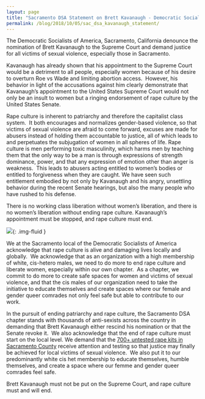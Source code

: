 ```yaml
---
layout: page
title: "Sacramento DSA Statement on Brett Kavanaugh - Democratic Socialists of America, Sacramento"
permalink: /blog/2018/10/05/sac_dsa_kavanaugh_statement/
---
```


The Democratic Socialists of America, Sacramento, California denounce the nomination of Brett Kavanaugh to the Supreme Court and demand justice for all victims of sexual violence, especially those in Sacramento.



Kavanaugh has already shown that his appointment to the Supreme Court would be a detriment to all people, especially women because of his desire to overturn Roe vs Wade and limiting abortion access.  However, his behavior in light of the accusations against him clearly demonstrate that Kavanaugh’s appointment to the United States Supreme Court would not only be an insult to women but a ringing endorsement of rape culture by the United States Senate.





Rape culture is inherent to patriarchy and therefore the capitalist class system.  It both encourages and normalizes gender-based violence, so that victims of sexual violence are afraid to come forward, excuses are made for abusers instead of holding them accountable to justice, all of which leads to and perpetuates the subjugation of women in all spheres of life. Rape culture is men performing toxic masculinity, which harms men by teaching them that the only way to be a man is through expressions of strength dominance, power, and that any expression of emotion other than anger is weakness.  This leads to abusers acting entitled to women’s bodies or entitled to forgiveness when they are caught. We have seen such entitlement embodied by not only by Kavanaugh and his angry, unsettling behavior during the recent Senate hearings, but also the many people who have rushed to his defense.





There is no working class liberation without women’s liberation, and there is no women’s liberation without ending rape culture. Kavanaugh’s appointment must be stopped, and rape culture must end.





![](/assets/images/sacramentodsa/pages/407/attachments/original/1538753400/square-unleashfury-dsa.png){: .img-fluid }





We at the Sacramento local of the Democratic Socialists of America acknowledge that rape culture is alive and damaging lives locally and globally.  We acknowledge that as an organization with a high membership of white, cis-hetero males, we need to do more to end rape culture and liberate women, especially within our own chapter.  As a chapter, we commit to do more to create safe spaces for women and victims of sexual violence, and that the cis males of our organization need to take the initiative to educate themselves and create spaces where our female and gender queer comrades not only feel safe but able to contribute to our work.





In the pursuit of ending patriarchy and rape culture, the Sacramento DSA chapter stands with thousands of anti-sexists across the country in demanding that Brett Kavanaugh either rescind his nomination or that the Senate revoke it.  We also acknowledge that the end of rape culture must start on the local level. We demand that the [<span style="font-weight: 400;">700+ untested rape kits in Sacramento County</span>](https://www.newsreview.com/sacramento/backlog-buster/content?oid=27151070) receive attention and testing so that justice may finally be achieved for local victims of sexual violence.  We also put it to our predominantly white cis het membership to educate themselves, humble themselves, and create a space where our femme and gender queer comrades feel safe.





Brett Kavanaugh must not be put on the Supreme Court, and rape culture must and will end.
